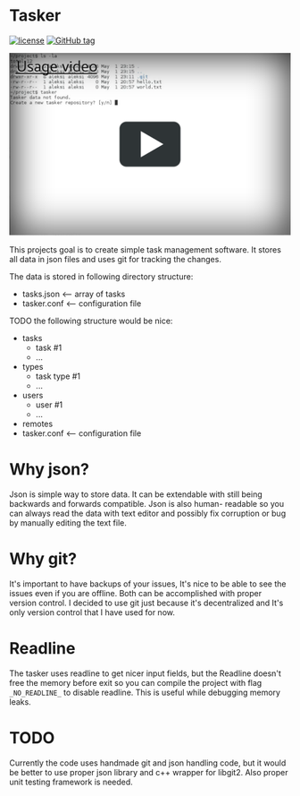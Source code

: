 Tasker
======
[![license](https://img.shields.io/github/license/Salmela/Tasker.svg)](LICENSE.md)
[![GitHub tag](https://img.shields.io/github/tag/Salmela/Tasker.svg)](https://github.com/Salmela/Tasker/releases/latest)

[![Usage video](resources/cover.png)](https://raw.githubusercontent.com/Salmela/Tasker/master/resources/demo.webm)


This projects goal is to create simple task management software.
It stores all data in json files and uses git for tracking
the changes.

The data is stored in following directory structure:
 * tasks.json <-- array of tasks
 * tasker.conf <-- configuration file

TODO the following structure would be nice:
 * tasks
   * task #1
   * ...
 * types
   * task type #1
   * ...
 * users
   * user #1
   * ...
 * remotes
 * tasker.conf <-- configuration file


Why json?
=========

Json is simple way to store data. It can be extendable with still
being backwards and forwards compatible.  Json is also human-
readable so you can always read the data with text editor and
possibly fix corruption or bug by manually editing the text
file.

Why git?
========

It's important to have backups of your issues, It's nice to be able to see
the issues even if you are offline. Both can be accomplished with proper
version control. I decided to use git just because it's decentralized and
It's only version control that I have used for now.

Readline
========

The tasker uses readline to get nicer input fields, but the Readline doesn't
free the memory before exit so you can compile the project with flag `_NO_READLINE_`
to disable readline. This is useful while debugging memory leaks.

TODO
====

Currently the code uses handmade git and json handling code, but
it would be better to use proper json library and c++ wrapper for
libgit2. Also proper unit testing framework is needed.
